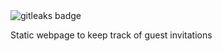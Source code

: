 <img alt="gitleaks badge" src="https://img.shields.io/badge/protected%20by-gitleaks-blue">

Static webpage to keep track of guest invitations